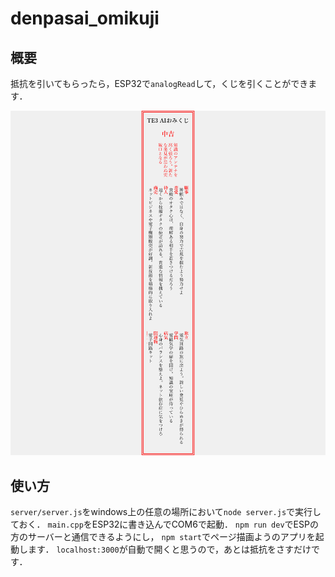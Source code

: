 # denpasai_omikuji

## 概要

抵抗を引いてもらったら，ESP32で`analogRead`して，くじを引くことができます．

![preview](img/preview.png)

## 使い方

`server/server.js`をwindows上の任意の場所において`node server.js`で実行しておく．
`main.cpp`をESP32に書き込んでCOM6で起動．
`npm run dev`でESPの方のサーバーと通信できるようにし，
`npm start`でページ描画ようのアプリを起動します．
`localhost:3000`が自動で開くと思うので，あとは抵抗をさすだけです．
